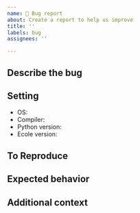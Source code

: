 ```yaml
---
name: 🐛 Bug report
about: Create a report to help us improve
title: ''
labels: bug
assignees: ''

---
```


## Describe the bug
<!--- A clear and concise description of what the bug is. --->

## Setting
- OS: <!--- e.g. MacOS, LInux --->
- Compiler: <!--- if applicable e.g. gcc, clang... with version --->
- Python version:
- Ecole version:

## To Reproduce
<!--- Steps to reproduce the behavior. --->

## Expected behavior
<!--- A clear and concise description of what you expected to happen. --->

## Additional context
<!--- Add any other context about the problem here. --->
